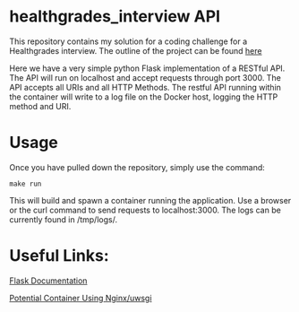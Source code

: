 # healthgrades_interview API
This repository contains my solution for a coding challenge for a Healthgrades interview. The outline of the project can be found [here](https://gist.github.com/andrewpuch/f8738feb0a38593744cb42b37caf39f4)

Here we have a very simple python Flask implementation of a RESTful API. The API will run on localhost and accept requests through port 3000. The API accepts all URIs and all HTTP Methods. The restful API running within the container will write to a log file on the Docker host, logging the HTTP method and URI. 

# Usage
Once you have pulled down the repository, simply use the command: 
```
make run
```
This will build and spawn a container running the application. Use a browser or the curl command to send requests to localhost:3000. The logs can be currently found in /tmp/logs/. 

# Useful Links:
[Flask Documentation](http://flask.pocoo.org/docs/0.12/)

[Potential Container Using Nginx/uwsgi](https://hub.docker.com/r/tiangolo/uwsgi-nginx-flask/)
